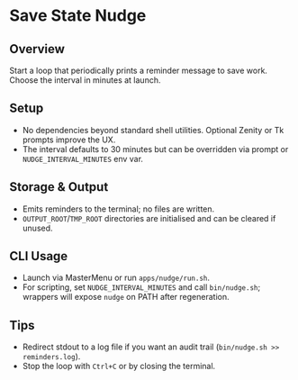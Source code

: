 # Save State Nudge

## Overview
Start a loop that periodically prints a reminder message to save work. Choose the interval in minutes at launch.

## Setup
- No dependencies beyond standard shell utilities. Optional Zenity or Tk prompts improve the UX.
- The interval defaults to 30 minutes but can be overridden via prompt or `NUDGE_INTERVAL_MINUTES` env var.

## Storage & Output
- Emits reminders to the terminal; no files are written.
- `OUTPUT_ROOT`/`TMP_ROOT` directories are initialised and can be cleared if unused.

## CLI Usage
- Launch via MasterMenu or run `apps/nudge/run.sh`.
- For scripting, set `NUDGE_INTERVAL_MINUTES` and call `bin/nudge.sh`; wrappers will expose `nudge` on PATH after regeneration.

## Tips
- Redirect stdout to a log file if you want an audit trail (`bin/nudge.sh >> reminders.log`).
- Stop the loop with `Ctrl+C` or by closing the terminal.
